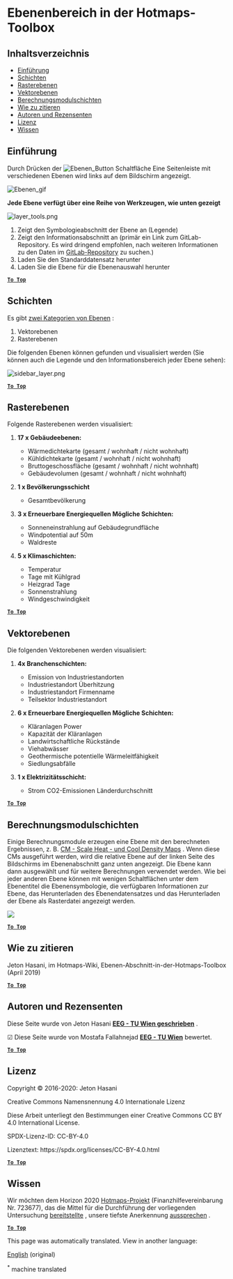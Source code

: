<h1> <a class="anchor" id="layers-section-in-the-hotmaps-toolbox" href="#layers-section-in-the-hotmaps-toolbox"><i class="fa fa-link"></i></a> Ebenenbereich in der Hotmaps-Toolbox </h1><h2> <a class="anchor" id="table-of-contents" href="#table-of-contents"><i class="fa fa-link"></i></a> Inhaltsverzeichnis </h2><ul><li> <a href="#introduction">Einführung</a> </li><li> <a href="#layers">Schichten</a> </li><li> <a href="#raster-layers">Rasterebenen</a> </li><li> <a href="#vector-layers">Vektorebenen</a> </li><li> <a href="#calculation-module-layers">Berechnungsmodulschichten</a> </li><li> <a href="#how-to-cite">Wie zu zitieren</a> </li><li> <a href="#authors-and-reviewers">Autoren und Rezensenten</a> </li><li> <a href="#license">Lizenz</a> </li><li> <a href="#acknowledgement">Wissen</a> </li></ul><h2> <a class="anchor" id="introduction" href="#introduction"><i class="fa fa-link"></i></a> Einführung </h2><p> Durch Drücken der <img alt="Ebenen_Button" src="../images/general_tool_functionalities_and_structure/layers_button.PNG"/> Schaltfläche Eine Seitenleiste mit verschiedenen Ebenen wird links auf dem Bildschirm angezeigt. </p><p><img alt="Ebenen_gif" src="../images/general_tool_functionalities_and_structure/layers.gif"/></p><p> <strong>Jede Ebene verfügt über eine Reihe von Werkzeugen, wie unten gezeigt</strong> </p><p><img alt="layer_tools.png" src="../images/general_tool_functionalities_and_structure/layers_tools.png"/></p><ol><li> Zeigt den Symbologieabschnitt der Ebene an (Legende) </li><li> Zeigt den Informationsabschnitt an (primär ein Link zum GitLab-Repository. Es wird dringend empfohlen, nach weiteren Informationen zu den Daten im <a href="https://gitlab.com/hotmaps">GitLab-Repository</a> zu suchen.) </li><li> Laden Sie den Standarddatensatz herunter </li><li> Laden Sie die Ebene für die Ebenenauswahl herunter </li></ol><p> <a href="#table-of-contents"><strong><code>To Top</code></strong></a> </p> <h2> <a class="anchor" id="layers" href="#layers"><i class="fa fa-link"></i></a> Schichten </h2><p> Es gibt <a href="https://www.gislounge.com/geodatabases-explored-vector-and-raster-data">zwei Kategorien von Ebenen</a> : </p><ol><li> Vektorebenen </li><li> Rasterebenen </li></ol><p> Die folgenden Ebenen können gefunden und visualisiert werden (Sie können auch die Legende und den Informationsbereich jeder Ebene sehen): </p><p><img alt="sidebar_layer.png" src="../images/general_tool_functionalities_and_structure/all_layers.png"/></p><p> <a href="#table-of-contents"><strong><code>To Top</code></strong></a> </p> <h2> <a class="anchor" id="raster-layers" href="#raster-layers"><i class="fa fa-link"></i></a> Rasterebenen </h2><p> Folgende Rasterebenen werden visualisiert: </p><ol><li><p> <strong>17 x Gebäudeebenen:</strong> </p><ul><li> Wärmedichtekarte (gesamt / wohnhaft / nicht wohnhaft) </li><li> Kühldichtekarte (gesamt / wohnhaft / nicht wohnhaft) </li><li> Bruttogeschossfläche (gesamt / wohnhaft / nicht wohnhaft) </li><li> Gebäudevolumen (gesamt / wohnhaft / nicht wohnhaft) </li></ul></li><li><p> <strong>1 x Bevölkerungsschicht</strong> </p><ul><li> Gesamtbevölkerung </li></ul></li><li><p> <strong>3 x Erneuerbare Energiequellen Mögliche Schichten:</strong> </p><ul><li> Sonneneinstrahlung auf Gebäudegrundfläche </li><li> Windpotential auf 50m </li><li> Waldreste </li></ul></li><li><p> <strong>5 x Klimaschichten:</strong> </p><ul><li> Temperatur </li><li> Tage mit Kühlgrad </li><li> Heizgrad Tage </li><li> Sonnenstrahlung </li><li> Windgeschwindigkeit </li></ul></li></ol><p> <a href="#table-of-contents"><strong><code>To Top</code></strong></a> </p> <h2> <a class="anchor" id="vector-layers" href="#vector-layers"><i class="fa fa-link"></i></a> Vektorebenen </h2><p> Die folgenden Vektorebenen werden visualisiert: </p><ol><li><p> <strong>4x Branchenschichten:</strong> </p><ul><li> Emission von Industriestandorten </li><li> Industriestandort Überhitzung </li><li> Industriestandort Firmenname </li><li> Teilsektor Industriestandort </li></ul></li><li><p> <strong>6 x Erneuerbare Energiequellen Mögliche Schichten:</strong> </p><ul><li> Kläranlagen Power </li><li> Kapazität der Kläranlagen </li><li> Landwirtschaftliche Rückstände </li><li> Viehabwässer </li><li> Geothermische potentielle Wärmeleitfähigkeit </li><li> Siedlungsabfälle </li></ul></li><li><p> <strong>1 x Elektrizitätsschicht:</strong> </p><ul><li> Strom CO2-Emissionen Länderdurchschnitt </li></ul></li></ol><p> <a href="#table-of-contents"><strong><code>To Top</code></strong></a> </p> <h2> <a class="anchor" id="calculation-module-layers" href="#calculation-module-layers"><i class="fa fa-link"></i></a> Berechnungsmodulschichten </h2><p> Einige Berechnungsmodule erzeugen eine Ebene mit den berechneten Ergebnissen, z. B. <a href="/en/CM-Scale-heat-and-cool-density-maps">CM - Scale Heat - und Cool Density Maps</a> . Wenn diese CMs ausgeführt werden, wird die relative Ebene auf der linken Seite des Bildschirms im Ebenenabschnitt ganz unten angezeigt. Die Ebene kann dann ausgewählt und für weitere Berechnungen verwendet werden. Wie bei jeder anderen Ebene können mit wenigen Schaltflächen unter dem Ebenentitel die Ebenensymbologie, die verfügbaren Informationen zur Ebene, das Herunterladen des Ebenendatensatzes und das Herunterladen der Ebene als Rasterdatei angezeigt werden. </p><img src="/en/Layers-section-in-the-Hotmaps-toolbox/CM-Layer.JPG"/><p> <a href="#table-of-contents"><strong><code>To Top</code></strong></a> </p> <h2> <a class="anchor" id="how-to-cite" href="#how-to-cite"><i class="fa fa-link"></i></a> Wie zu zitieren </h2><p> Jeton Hasani, im Hotmaps-Wiki, Ebenen-Abschnitt-in-der-Hotmaps-Toolbox (April 2019) </p><p> <a href="#table-of-contents"><strong><code>To Top</code></strong></a> </p> <h2> <a class="anchor" id="authors-and-reviewers" href="#authors-and-reviewers"><i class="fa fa-link"></i></a> Autoren und Rezensenten </h2><p> Diese Seite wurde von Jeton Hasani <strong><a href="https://eeg.tuwien.ac.at/">EEG - TU Wien geschrieben</a></strong> . </p><p> ☑ Diese Seite wurde von Mostafa Fallahnejad <strong><a href="https://eeg.tuwien.ac.at/">EEG - TU Wien</a></strong> bewertet. </p><p> <a href="#table-of-contents"><strong><code>To Top</code></strong></a> </p> <h2> <a class="anchor" id="license" href="#license"><i class="fa fa-link"></i></a> Lizenz </h2><p> Copyright © 2016-2020: Jeton Hasani </p><p> Creative Commons Namensnennung 4.0 Internationale Lizenz </p><p> Diese Arbeit unterliegt den Bestimmungen einer Creative Commons CC BY 4.0 International License. </p><p> SPDX-Lizenz-ID: CC-BY-4.0 </p><p> Lizenztext: https://spdx.org/licenses/CC-BY-4.0.html </p><p> <a href="#table-of-contents"><strong><code>To Top</code></strong></a> </p> <h2> <a class="anchor" id="acknowledgement" href="#acknowledgement"><i class="fa fa-link"></i></a> Wissen </h2><p> Wir möchten dem Horizon 2020 <a href="https://www.hotmaps-project.eu">Hotmaps-Projekt</a> (Finanzhilfevereinbarung Nr. 723677), das die Mittel für die Durchführung der vorliegenden Untersuchung <a href="https://www.hotmaps-project.eu">bereitstellte</a> , unsere tiefste Anerkennung <a href="https://www.hotmaps-project.eu">aussprechen</a> . </p><p> <a href="#table-of-contents"><strong><code>To Top</code></strong></a> </p> 


<!--- THIS IS A SUPER UNIQUE IDENTIFIER -->

This page was automatically translated. View in another language:

[English](../en/Layers-section-in-the-Hotmaps-toolbox) (original)  

<sup>\*</sup> machine translated
